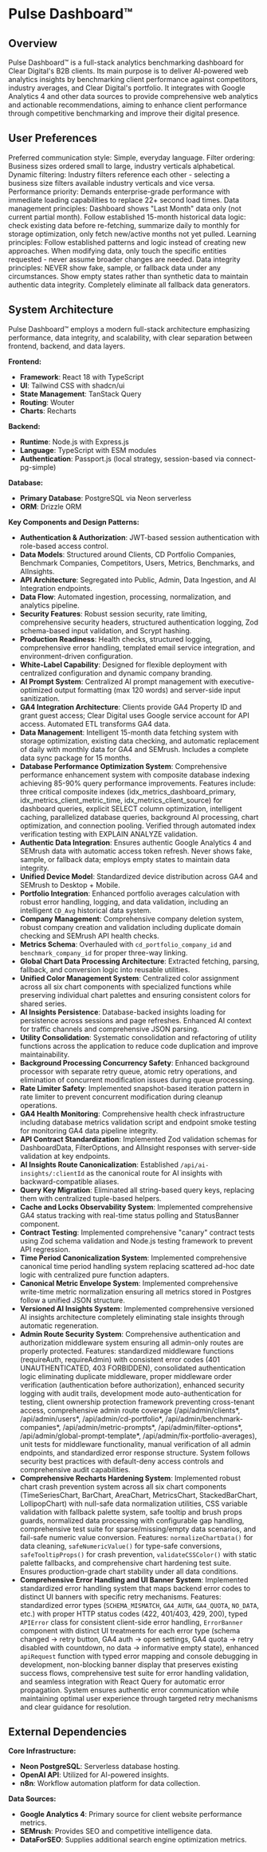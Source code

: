 # Pulse Dashboard™

## Overview
Pulse Dashboard™ is a full-stack analytics benchmarking dashboard for Clear Digital's B2B clients. Its main purpose is to deliver AI-powered web analytics insights by benchmarking client performance against competitors, industry averages, and Clear Digital's portfolio. It integrates with Google Analytics 4 and other data sources to provide comprehensive web analytics and actionable recommendations, aiming to enhance client performance through competitive benchmarking and improve their digital presence.

## User Preferences
Preferred communication style: Simple, everyday language.
Filter ordering: Business sizes ordered small to large, industry verticals alphabetical.
Dynamic filtering: Industry filters reference each other - selecting a business size filters available industry verticals and vice versa.
Performance priority: Demands enterprise-grade performance with immediate loading capabilities to replace 22+ second load times.
Data management principles: Dashboard shows "Last Month" data only (not current partial month). Follow established 15-month historical data logic: check existing data before re-fetching, summarize daily to monthly for storage optimization, only fetch new/active months not yet pulled.
Learning principles: Follow established patterns and logic instead of creating new approaches. When modifying data, only touch the specific entities requested - never assume broader changes are needed.
Data integrity principles: NEVER show fake, sample, or fallback data under any circumstances. Show empty states rather than synthetic data to maintain authentic data integrity. Completely eliminate all fallback data generators.

## System Architecture
Pulse Dashboard™ employs a modern full-stack architecture emphasizing performance, data integrity, and scalability, with clear separation between frontend, backend, and data layers.

**Frontend:**
- **Framework**: React 18 with TypeScript
- **UI**: Tailwind CSS with shadcn/ui
- **State Management**: TanStack Query
- **Routing**: Wouter
- **Charts**: Recharts

**Backend:**
- **Runtime**: Node.js with Express.js
- **Language**: TypeScript with ESM modules
- **Authentication**: Passport.js (local strategy, session-based via connect-pg-simple)

**Database:**
- **Primary Database**: PostgreSQL via Neon serverless
- **ORM**: Drizzle ORM

**Key Components and Design Patterns:**
- **Authentication & Authorization**: JWT-based session authentication with role-based access control.
- **Data Models**: Structured around Clients, CD Portfolio Companies, Benchmark Companies, Competitors, Users, Metrics, Benchmarks, and AIInsights.
- **API Architecture**: Segregated into Public, Admin, Data Ingestion, and AI Integration endpoints.
- **Data Flow**: Automated ingestion, processing, normalization, and analytics pipeline.
- **Security Features**: Robust session security, rate limiting, comprehensive security headers, structured authentication logging, Zod schema-based input validation, and Scrypt hashing.
- **Production Readiness**: Health checks, structured logging, comprehensive error handling, templated email service integration, and environment-driven configuration.
- **White-Label Capability**: Designed for flexible deployment with centralized configuration and dynamic company branding.
- **AI Prompt System**: Centralized AI prompt management with executive-optimized output formatting (max 120 words) and server-side input sanitization.
- **GA4 Integration Architecture**: Clients provide GA4 Property ID and grant guest access; Clear Digital uses Google service account for API access. Automated ETL transforms GA4 data.
- **Data Management**: Intelligent 15-month data fetching system with storage optimization, existing data checking, and automatic replacement of daily with monthly data for GA4 and SEMrush. Includes a complete data sync package for 15 months.
- **Database Performance Optimization System**: Comprehensive performance enhancement system with composite database indexing achieving 85-90% query performance improvements. Features include: three critical composite indexes (idx_metrics_dashboard_primary, idx_metrics_client_metric_time, idx_metrics_client_source) for dashboard queries, explicit SELECT column optimization, intelligent caching, parallelized database queries, background AI processing, chart optimization, and connection pooling. Verified through automated index verification testing with EXPLAIN ANALYZE validation.
- **Authentic Data Integration**: Ensures authentic Google Analytics 4 and SEMrush data with automatic access token refresh. Never shows fake, sample, or fallback data; employs empty states to maintain data integrity.
- **Unified Device Model**: Standardized device distribution across GA4 and SEMrush to Desktop + Mobile.
- **Portfolio Integration**: Enhanced portfolio averages calculation with robust error handling, logging, and data validation, including an intelligent `CD_Avg` historical data system.
- **Company Management**: Comprehensive company deletion system, robust company creation and validation including duplicate domain checking and SEMrush API health checks.
- **Metrics Schema**: Overhauled with `cd_portfolio_company_id` and `benchmark_company_id` for proper three-way linking.
- **Global Chart Data Processing Architecture**: Extracted fetching, parsing, fallback, and conversion logic into reusable utilities.
- **Unified Color Management System**: Centralized color assignment across all six chart components with specialized functions while preserving individual chart palettes and ensuring consistent colors for shared series.
- **AI Insights Persistence**: Database-backed insights loading for persistence across sessions and page refreshes. Enhanced AI context for traffic channels and comprehensive JSON parsing.
- **Utility Consolidation**: Systematic consolidation and refactoring of utility functions across the application to reduce code duplication and improve maintainability.
- **Background Processing Concurrency Safety**: Enhanced background processor with separate retry queue, atomic retry operations, and elimination of concurrent modification issues during queue processing.
- **Rate Limiter Safety**: Implemented snapshot-based iteration pattern in rate limiter to prevent concurrent modification during cleanup operations.
- **GA4 Health Monitoring**: Comprehensive health check infrastructure including database metrics validation script and endpoint smoke testing for monitoring GA4 data pipeline integrity.
- **API Contract Standardization**: Implemented Zod validation schemas for DashboardData, FilterOptions, and AIInsight responses with server-side validation at key endpoints.
- **AI Insights Route Canonicalization**: Established `/api/ai-insights/:clientId` as the canonical route for AI insights with backward-compatible aliases.
- **Query Key Migration**: Eliminated all string-based query keys, replacing them with centralized tuple-based helpers.
- **Cache and Locks Observability System**: Implemented comprehensive GA4 status tracking with real-time status polling and StatusBanner component.
- **Contract Testing**: Implemented comprehensive "canary" contract tests using Zod schema validation and Node.js testing framework to prevent API regression.
- **Time Period Canonicalization System**: Implemented comprehensive canonical time period handling system replacing scattered ad-hoc date logic with centralized pure function adapters.
- **Canonical Metric Envelope System**: Implemented comprehensive write-time metric normalization ensuring all metrics stored in Postgres follow a unified JSON structure.
- **Versioned AI Insights System**: Implemented comprehensive versioned AI insights architecture completely eliminating stale insights through automatic regeneration.
- **Admin Route Security System**: Comprehensive authentication and authorization middleware system ensuring all admin-only routes are properly protected. Features: standardized middleware functions (requireAuth, requireAdmin) with consistent error codes (401 UNAUTHENTICATED, 403 FORBIDDEN), consolidated authentication logic eliminating duplicate middleware, proper middleware order verification (authentication before authorization), enhanced security logging with audit trails, development mode auto-authentication for testing, client ownership protection framework preventing cross-tenant access, comprehensive admin route coverage (/api/admin/clients*, /api/admin/users*, /api/admin/cd-portfolio*, /api/admin/benchmark-companies*, /api/admin/metric-prompts*, /api/admin/filter-options*, /api/admin/global-prompt-template*, /api/admin/fix-portfolio-averages), unit tests for middleware functionality, manual verification of all admin endpoints, and standardized error response structure. System follows security best practices with default-deny access controls and comprehensive audit capabilities.
- **Comprehensive Recharts Hardening System**: Implemented robust chart crash prevention system across all six chart components (TimeSeriesChart, BarChart, AreaChart, MetricsChart, StackedBarChart, LollipopChart) with null-safe data normalization utilities, CSS variable validation with fallback palette system, safe tooltip and brush props guards, normalized data processing with configurable gap handling, comprehensive test suite for sparse/missing/empty data scenarios, and fail-safe numeric value conversion. Features: `normalizeChartData()` for data cleaning, `safeNumericValue()` for type-safe conversions, `safeTooltipProps()` for crash prevention, `validateCSSColor()` with static palette fallbacks, and comprehensive chart hardening test suite. Ensures production-grade chart stability under all data conditions.
- **Comprehensive Error Handling and UI Banner System**: Implemented standardized error handling system that maps backend error codes to distinct UI banners with specific retry mechanisms. Features: standardized error types (`SCHEMA_MISMATCH`, `GA4_AUTH`, `GA4_QUOTA`, `NO_DATA`, etc.) with proper HTTP status codes (422, 401/403, 429, 200), typed `APIError` class for consistent client-side error handling, `ErrorBanner` component with distinct UI treatments for each error type (schema changed → retry button, GA4 auth → open settings, GA4 quota → retry disabled with countdown, no data → informative empty state), enhanced `apiRequest` function with typed error mapping and console debugging in development, non-blocking banner display that preserves existing success flows, comprehensive test suite for error handling validation, and seamless integration with React Query for automatic error propagation. System ensures authentic error communication while maintaining optimal user experience through targeted retry mechanisms and clear guidance for resolution.

## External Dependencies
**Core Infrastructure:**
- **Neon PostgreSQL**: Serverless database hosting.
- **OpenAI API**: Utilized for AI-powered insights.
- **n8n**: Workflow automation platform for data collection.

**Data Sources:**
- **Google Analytics 4**: Primary source for client website performance metrics.
- **SEMrush**: Provides SEO and competitive intelligence data.
- **DataForSEO**: Supplies additional search engine optimization metrics.